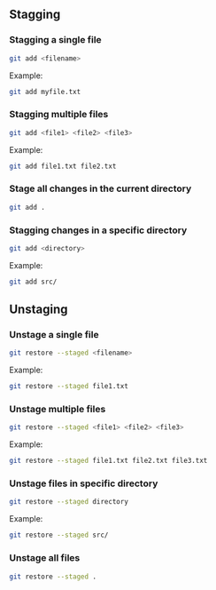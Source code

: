 
## Stagging

### Stagging a single file
```bash
git add <filename>
```
Example:
```bash
git add myfile.txt
```

### Stagging multiple files
```bash
git add <file1> <file2> <file3>
```

Example:
```bash
git add file1.txt file2.txt
```
### Stage all changes in the current directory
```bash
git add .
```

### Stagging changes in a specific directory
```bash
git add <directory>
```
Example:
```bash
git add src/
```

## Unstaging

### Unstage a single file
```bash
git restore --staged <filename>
```
Example:
```bash
git restore --staged file1.txt
```

### Unstage multiple files
```bash
git restore --staged <file1> <file2> <file3>
```
Example:
```bash
git restore --staged file1.txt file2.txt file3.txt

```

### Unstage files in specific directory
```bash
git restore --staged directory
```
Example:
```bash
git restore --staged src/
```

### Unstage all files
```bash
git restore --staged .
```
